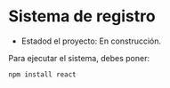 <h1> Sistema de registro</h1>

- Estadod el proyecto: En construcción.

Para ejecutar el sistema, debes poner:

```
npm install react
```

